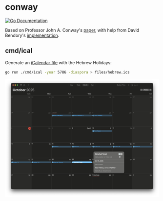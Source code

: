 # conway

[![Go Documentation](https://godocs.io/github.com/mendelmaleh/conway?status.svg)](https://godocs.io/github.com/mendelmaleh/conway)

Based on Professor John A. Conway's [paper](files/conway-agus-slusky.pdf), with help from David Bendory's [implementation](https://github.com/bendory/conway-hebrew-calendar).

## cmd/ical

Generate an [iCalendar file](files/hebrew.ics) with the Hebrew Holidays:

```sh
go run ./cmd/ical -year 5786 -diaspora > files/hebrew.ics
```

![Tishrei calendar](files/calendar.png "Tishrei calendar")
